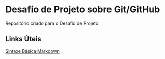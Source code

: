 # Desafio de Projeto sobre Git/GitHub
Repositório criado para o Desafio de Projeto

## Links Úteis
[Sintaxe Básica Markdown](https://www.markdownguide.org/basic-syntax/)
